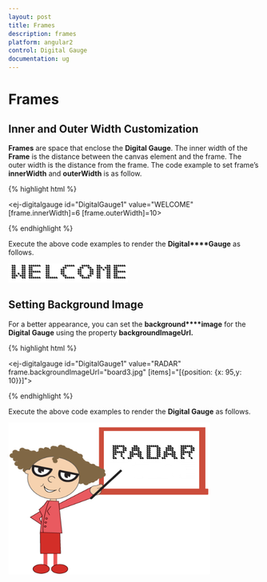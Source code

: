 ```yaml
---
layout: post
title: Frames
description: frames
platform: angular2
control: Digital Gauge
documentation: ug
---
```


# Frames

## Inner and Outer Width Customization

**Frames** are space that enclose the **Digital Gauge**. The inner width of the **Frame** is the distance between the canvas element and the frame. The outer width is the distance from the frame. The code example to set frame’s **innerWidth** and **outerWidth** is as follow.

{% highlight html %}

<ej-digitalgauge id="DigitalGauge1" value="WELCOME" [frame.innerWidth]=6 [frame.outerWidth]=10>
</ej-digitalgauge>

{% endhighlight %}

Execute the above code examples to render the **Digital****Gauge** as follows.

![](Frames_images/Frames_img1.png)



## Setting Background Image

For a better appearance, you can set the **background****image** for the **Digital Gauge** using the property **backgroundImageUrl.** 

{% highlight html %}

<ej-digitalgauge id="DigitalGauge1" value="RADAR" frame.backgroundImageUrl="board3.jpg" [items]="[{position: {x: 95,y: 10}}]">
</ej-digitalgauge>

{% endhighlight %}


Execute the above code examples to render the **Digital Gauge** as follows.

![](Frames_images/Frames_img2.png)

